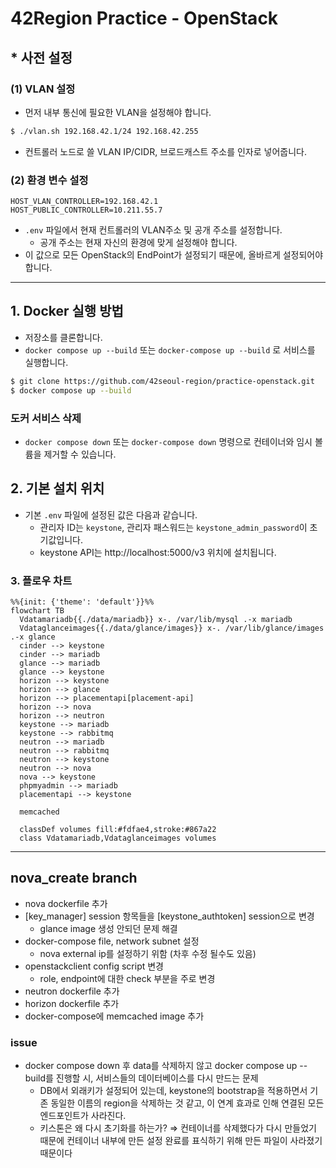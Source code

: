 # 42Region Practice - OpenStack

## * 사전 설정
### (1) VLAN 설정
- 먼저 내부 통신에 필요한 VLAN을 설정해야 합니다.
```bash
$ ./vlan.sh 192.168.42.1/24 192.168.42.255
```
- 컨트롤러 노드로 쓸 VLAN IP/CIDR, 브로드캐스트 주소를 인자로 넣어줍니다.
### (2) 환경 변수 설정
```
HOST_VLAN_CONTROLLER=192.168.42.1
HOST_PUBLIC_CONTROLLER=10.211.55.7
```
- `.env` 파일에서 현재 컨트롤러의 VLAN주소 및 공개 주소를 설정합니다.
  - 공개 주소는 현재 자신의 환경에 맞게 설정해야 합니다.
- 이 값으로 모든 OpenStack의 EndPoint가 설정되기 때문에, 올바르게 설정되어야 합니다.

---

## 1. Docker 실행 방법
- 저장소를 클론합니다.
- `docker compose up --build` 또는 `docker-compose up --build` 로 서비스를 실행합니다.
```bash
$ git clone https://github.com/42seoul-region/practice-openstack.git
$ docker compose up --build
```

### 도커 서비스 삭제
- `docker compose down` 또는 `docker-compose down` 명령으로 컨테이너와 임시 볼륨을 제거할 수 있습니다.

## 2. 기본 설치 위치
- 기본 `.env` 파일에 설정된 값은 다음과 같습니다.
  - 관리자 ID는 `keystone`, 관리자 패스워드는 `keystone_admin_password`이 초기값입니다.
  - keystone API는 http://localhost:5000/v3 위치에 설치됩니다.

### 3. 플로우 차트
```mermaid
%%{init: {'theme': 'default'}}%%
flowchart TB
  Vdatamariadb{{./data/mariadb}} x-. /var/lib/mysql .-x mariadb
  Vdataglanceimages{{./data/glance/images}} x-. /var/lib/glance/images .-x glance
  cinder --> keystone
  cinder --> mariadb
  glance --> mariadb
  glance --> keystone
  horizon --> keystone
  horizon --> glance
  horizon --> placementapi[placement-api]
  horizon --> nova
  horizon --> neutron
  keystone --> mariadb
  keystone --> rabbitmq
  neutron --> mariadb
  neutron --> rabbitmq
  neutron --> keystone
  neutron --> nova
  nova --> keystone
  phpmyadmin --> mariadb
  placementapi --> keystone

  memcached

  classDef volumes fill:#fdfae4,stroke:#867a22
  class Vdatamariadb,Vdataglanceimages volumes
```

-----------------------------------------------------------------------------------------------

## nova_create branch
- nova dockerfile 추가
- [key_manager] session 항목들을 [keystone_authtoken] session으로 변경
  - glance image 생성 안되던 문제 해결
- docker-compose file, network subnet 설정
  - nova external ip를 설정하기 위함 (차후 수정 될수도 있음)
- openstackclient config script 변경
  - role, endpoint에 대한 check 부분을 주로 변경
- neutron dockerfile 추가
- horizon dockerfile 추가
- docker-compose에 memcached image 추가

### issue
- docker compose down 후 data를 삭제하지 않고 docker compose up --build를 진행할 시,
  서비스들의 데이터베이스를 다시 만드는 문제
  - DB에서 외래키가 설정되어 있는데, keystone의 bootstrap을 적용하면서 기존 동일한 이름의 region을 삭제하는 것 같고,
    이 연계 효과로 인해 연결된 모든 엔드포인트가 사라진다.
  - 키스톤은 왜 다시 초기화를 하는가?
    ⇒ 컨테이너를 삭제했다가 다시 만들었기 때문에 컨테이너 내부에 만든 설정 완료를 표식하기 위해 만든 파일이 사라졌기 때문이다
